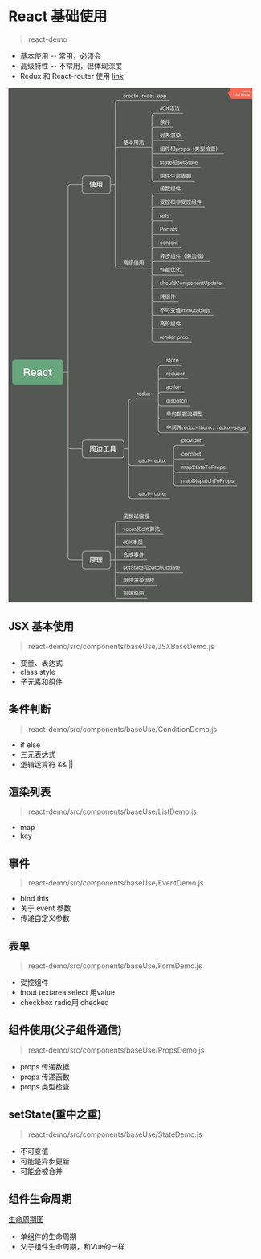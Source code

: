 # React 基础使用
> react-demo
- 基本使用 -- 常用，必须会
- 高级特性 -- 不常用，但体现深度
- Redux 和 React-router 使用
[link](https://zh-hans.reactjs.org/)

![React 基础使用](./assets/images/react.jpg)

## JSX 基本使用
> react-demo/src/components/baseUse/JSXBaseDemo.js
- 变量、表达式
- class style
- 子元素和组件

## 条件判断
> react-demo/src/components/baseUse/ConditionDemo.js
- if else
- 三元表达式
- 逻辑运算符 && ||

## 渲染列表
> react-demo/src/components/baseUse/ListDemo.js
- map
- key

## 事件
> react-demo/src/components/baseUse/EventDemo.js
- bind this
- 关于 event 参数
- 传递自定义参数

## 表单
> react-demo/src/components/baseUse/FormDemo.js
- 受控组件
- input textarea select 用value
- checkbox radio用 checked

## 组件使用(父子组件通信)
> react-demo/src/components/baseUse/PropsDemo.js
- props 传递数据
- props 传递函数
- props 类型检查

## setState(重中之重)
> react-demo/src/components/baseUse/StateDemo.js
- 不可变值
- 可能是异步更新
- 可能会被合并

## 组件生命周期
[生命周期图](https://projects.wojtekmaj.pl/react-lifecycle-methods-diagram/)
- 单组件的生命周期
- 父子组件生命周期，和Vue的一样

